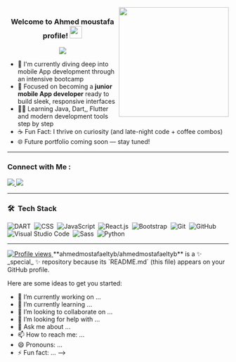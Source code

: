 <img width="250" align="right" src="https://c.tenor.com/_DOBjnGspYAAAAAM/code-coding.gif">

<h3 align="center">
  Welcome to Ahmed moustafa profile!
  <img src="https://media.giphy.com/media/hvRJCLFzcasrR4ia7z/giphy.gif" width="28">
</h3>

<!-- Typing SVG by DenverCoder1 -->
<p align="center">
  <a href="https://github.com/DenverCoder1/readme-typing-svg">
    <img src="https://readme-typing-svg.herokuapp.com/?lines=Front-end%20Web%20Developer%20in%20Progress;Building%20cool%20stuff%20with%20code;Always%20learning%20new%20things&font=Fira%20Code&center=true&width=480&height=45&color=f75c7e&vCenter=true&size=22">
  </a>
</p> 

- 🧠 I'm currently diving deep into mobile App development through an intensive bootcamp  
- 🎯 Focused on becoming a **junior mobile App developer** ready to build sleek, responsive interfaces  
- 👨‍💻 Learning Java, Dart,, Flutter and modern development tools step by step  
- ☕ Fun Fact: I thrive on curiosity (and late-night code + coffee combos)  
- 🌐 Future portfolio coming soon — stay tuned!

---

### Connect with Me :

<a href="https://linkedin.com/in/salahzouagri" target="_blank">
  <img src="https://img.shields.io/badge/-Salah%20Eddine%20Zouagri-0077B5?style=for-the-badge&logo=Linkedin&logoColor=white"/>
</a>
<a href="https://www.linkedin.com/in/ahmed-moustafa-511b8b2a5/" target="_blank">
  <img src="https://img.shields.io/badge/-salah.zouagri98@gmail.com-0077B5?style=for-the-badge&logo=Gmail&logoColor=white"/>
</a>

---

### 🛠 &nbsp;Tech Stack
![DART](https://img.shields.io/badge/-DART-05122A?style=flat&logo=DART)&nbsp;
![CSS](https://img.shields.io/badge/-CSS-05122A?style=flat&logo=CSS3&logoColor=1572B6)&nbsp;
![JavaScript](https://img.shields.io/badge/-JavaScript-05122A?style=flat&logo=javascript)&nbsp;
![React.js](https://img.shields.io/badge/-React-05122A?style=flat&logo=react)&nbsp;
![Bootstrap](https://img.shields.io/badge/-Bootstrap-05122A?style=flat&logo=bootstrap&logoColor=563D7C)&nbsp;
![Git](https://img.shields.io/badge/-Git-05122A?style=flat&logo=git)&nbsp;
![GitHub](https://img.shields.io/badge/-GitHub-05122A?style=flat&logo=github)&nbsp;
![Visual Studio Code](https://img.shields.io/badge/-Visual%20Studio%20Code-05122A?style=flat&logo=visual-studio-code&logoColor=007ACC)&nbsp;
![Sass](https://img.shields.io/badge/-Sass-05122A?style=flat&logo=sass)&nbsp;
![Python](https://img.shields.io/badge/-Python-05122A?style=flat&logo=python)&nbsp;

---

<a href="https://komarev.com/ghpvc/?username=ishidakun&style=for-the-badge">
    <img src="https://komarev.com/ghpvc/?username=ishidakun&style=for-the-badge" alt="Profile views"/>
</a>
**ahmedmostafaeltyb/ahmedmostafaeltyb** is a ✨ _special_ ✨ repository because its `README.md` (this file) appears on your GitHub profile.

Here are some ideas to get you started:

- 🔭 I’m currently working on ...
- 🌱 I’m currently learning ...
- 👯 I’m looking to collaborate on ...
- 🤔 I’m looking for help with ...
- 💬 Ask me about ...
- 📫 How to reach me: ...
- 😄 Pronouns: ...
- ⚡ Fun fact: ...
-->
